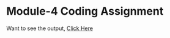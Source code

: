 # Module-4 Coding Assignment

Want to see the output, [Click Here](https://heerdassingh.github.io/HTML-CSS-and-Javascript-for-Web-Developers/Module-4/index.html)
